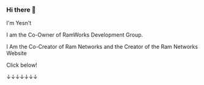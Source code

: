 ### Hi there 👋
I'm Yesn't

I am the Co-Owner of RamWorks Development Group.

I Am the Co-Creator of Ram Networks and the Creator of the Ram Networks Website

Click below!

↓↓↓↓↓↓↓
